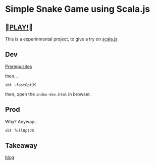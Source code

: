 # Simple Snake Game using Scala.js

## 🐍[PLAY!](https://blog.xiuz.hu/snake)🐍

This is a experinmental project, to give a try on [scala.js](https://www.scala-js.org/)

## Dev

[Prerequisites](https://www.scala-js.org/doc/tutorial/basic)

then...

```shell
sbt ~fastOptJS
```

then, open the `index-dev.html` in browser.

## Prod

Why? Anyway...

```shell
sbt fullOptJS
```

## Takeaway

[blog](https://blog.xiuz.hu/blog/2019-12-08)